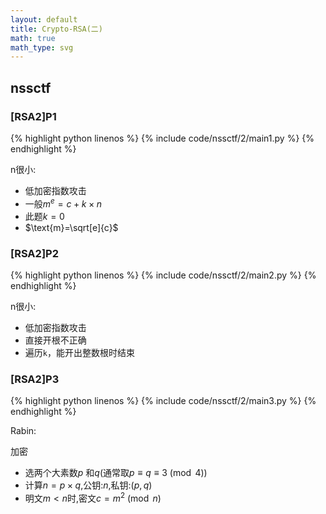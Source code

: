 ```yaml
---
layout: default
title: Crypto-RSA(二)
math: true
math_type: svg
---
```


## nssctf

### [RSA2]P1

{% highlight python linenos %}
{% include code/nssctf/2/main1.py %}
{% endhighlight %}

n很小:

- 低加密指数攻击
- 一般$m^e=c+k \times n$
- 此题$k=0$
- $\text{m}=\sqrt[e]{c}$
  
### [RSA2]P2

{% highlight python linenos %}
{% include code/nssctf/2/main2.py %}
{% endhighlight %}

n很小:

- 低加密指数攻击
- 直接开根不正确
- 遍历`k`，能开出整数根时结束

### [RSA2]P3

{% highlight python linenos %}
{% include code/nssctf/2/main3.py %}
{% endhighlight %}

Rabin:

加密

- 选两个大素数$p$ 和$q$(通常取$p \equiv q \equiv 3 \pmod{4}$)
- 计算$n=p \times q$,公钥:$n$,私钥:$(p,q)$
- 明文$m<n$时,密文$c=m^2 \pmod{n}$
